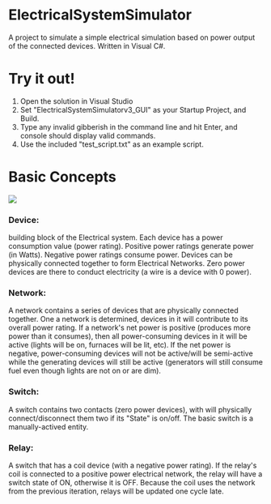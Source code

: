 # ElectricalSystemSimulator

A project to simulate a simple electrical simulation based on power output of the connected devices.
Written in Visual C#.

# Try it out!

1. Open the solution in Visual Studio
2. Set "ElectricalSystemSimulatorv3_GUI" as your Startup Project, and Build.
2. Type any invalid gibberish in the command line and hit Enter, and console should display valid commands.
3. Use the included "test_script.txt" as an example script.

# Basic Concepts

<img src="https://raw.githubusercontent.com/apklemon/ElectricalSystemSimulator/master/Concept1_mod.png"></img>

<h3>Device:</h3> 
building block of the Electrical system. Each device has a power consumption value (power rating). Positive power ratings generate power (in Watts). Negative power ratings consume power. Devices can be physically connected together to form Electrical Networks. Zero power devices are there to conduct electricity (a wire is a device with 0 power).

<h3>Network: </h3> 
A network contains a series of devices that are physically connected together. One a network is determined, devices in it will contribute to its overall power rating. If a network's net power is positive (produces more power than it consumes), then all power-consuming devices in it will be active (lights will be on, furnaces will be lit, etc). If the net power is negative, power-consuming devices will not be active/will be semi-active while the generating devices will still be active (generators will still consume fuel even though lights are not on or are dim).

<h3>Switch:</h3> 
A switch contains two contacts (zero power devices), with will physically connect/disconnect them two if its "State" is on/off. The basic switch is a manually-actived entity.

<h3>Relay:</h3> 
A switch that has a coil device (with a negative power rating). If the relay's coil is connected to a positive power electrical network, the relay will have a switch state of ON, otherwise it is OFF. Because the coil uses the network from the previous iteration, relays will be updated one cycle late.



